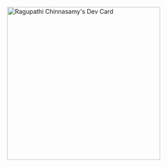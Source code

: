 <a href="https://app.daily.dev/ragupathichinnasamy"><img src="https://api.daily.dev/devcards/v2/p7tWBOGDIpTLuhYI0Hxcs.png?type=default&r=lpo" width="356" alt="Ragupathi Chinnasamy's Dev Card"/></a>
